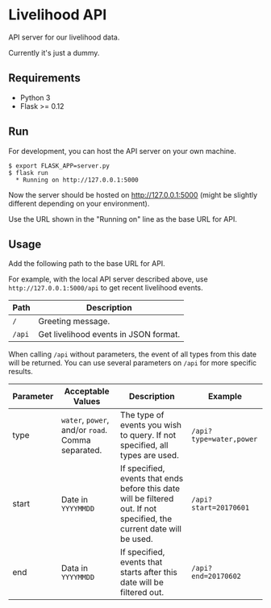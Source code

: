 # Livelihood API

API server for our livelihood data.

Currently it's just a dummy.

## Requirements

* Python 3
* Flask >= 0.12

## Run

For development, you can host the API server on your own machine.

    $ export FLASK_APP=server.py
    $ flask run
      * Running on http://127.0.0.1:5000

Now the server should be hosted on http://127.0.0.1:5000
(might be slightly different depending on your environment).

Use the URL shown in the "Running on" line as the base URL for API.

## Usage

Add the following path to the base URL for API.

For example, with the local API server described above, use
`http://127.0.0.1:5000/api` to get recent livelihood events.

| Path   | Description       |
| ------ | ------------------|
| `/`    | Greeting message. |
| `/api` | Get livelihood events in JSON format. |

When calling `/api` without parameters, the event of all types from this date
will be returned.
You can use several parameters on `/api` for more specific results.

| Parameter | Acceptable Values | Description | Example |
| --------- | ----------------- | ----------- | ------- |
| type | `water`, `power`, and/or `road`. Comma separated. | The type of events you wish to query. If not specified, all types are used. | `/api?type=water,power` |
| start | Date in `YYYYMMDD` | If specified, events that ends before this date will be filtered out. If not specified, the current date will be used. | `/api?start=20170601` |
| end | Data in `YYYYMMDD` | If specified, events that starts after this date will be filtered out. | `/api?end=20170602` |
